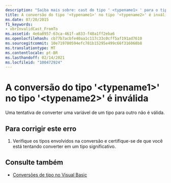 ```yaml
---
description: "Saiba mais sobre: cast do tipo ' <typename1> ' para o tipo ' <typename2> ' não é válido"
title: A conversão do tipo '<typename1>' no tipo '<typename2>' é inválida
ms.date: 07/20/2015
f1_keywords:
- vbrInvalidCast_FromTo
ms.assetid: 4e6a8957-63ca-461f-a833-f48a1ff2eba6
ms.openlocfilehash: cb77b7acbfe40aa1c117c33c0cff5af191ad7610
ms.sourcegitcommit: 10e719780594efc781b15295e499c66f316068b8
ms.translationtype: MT
ms.contentlocale: pt-BR
ms.lasthandoff: 02/14/2021
ms.locfileid: "100472924"
---
```

# <a name="cast-from-type-typename1-to-type-typename2-is-not-valid"></a>A conversão do tipo '\<typename1>' no tipo '\<typename2>' é inválida

Uma tentativa de converter uma variável de um tipo para outro não é válida.  
  
## <a name="to-correct-this-error"></a>Para corrigir este erro  
  
1. Verifique os tipos envolvidos na conversão e certifique-se de que você está tentando converter em um tipo significativo.  
  
## <a name="see-also"></a>Consulte também

- [Conversões de tipo no Visual Basic](../programming-guide/language-features/data-types/type-conversions.md)
